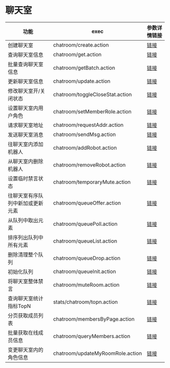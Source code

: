 # 聊天室

功能                            | exec                   | 参数详情链接
-------------------------------|------------------------|-------------------
创建聊天室                     | chatroom/create.action      | [链接](http://dev.netease.im/docs/product/IM即时通讯/服务端API文档/聊天室?#创建聊天室)
查询聊天室信息                  | chatroom/get.action      | [链接](http://dev.netease.im/docs/product/IM即时通讯/服务端API文档/聊天室?#查询聊天室信息)
批量查询聊天室信息                  | chatroom/getBatch.action      | [链接](http://dev.netease.im/docs/product/IM即时通讯/服务端API文档/聊天室?#批量查询聊天室信息)
更新聊天室信息                  | chatroom/update.action      | [链接](http://dev.netease.im/docs/product/IM即时通讯/服务端API文档/聊天室?#更新聊天室信息)
修改聊天室开/关闭状态                  | chatroom/toggleCloseStat.action      | [链接](http://dev.netease.im/docs/product/IM即时通讯/服务端API文档/聊天室?#修改聊天室开/关闭状态)
设置聊天室内用户角色                  | chatroom/setMemberRole.action      | [链接](http://dev.netease.im/docs/product/IM即时通讯/服务端API文档/聊天室?#设置聊天室内用户角色)
请求聊天室地址                  | chatroom/requestAddr.action      | [链接](http://dev.netease.im/docs/product/IM即时通讯/服务端API文档/聊天室?#请求聊天室地址)
发送聊天室消息                  | chatroom/sendMsg.action      | [链接](http://dev.netease.im/docs/product/IM即时通讯/服务端API文档/聊天室?#发送聊天室消息)
往聊天室内添加机器人             | chatroom/addRobot.action      | [链接](http://dev.netease.im/docs/product/IM即时通讯/服务端API文档/聊天室?#往聊天室内添加机器人)
从聊天室内删除机器人             | chatroom/removeRobot.action      | [链接](http://dev.netease.im/docs/product/IM即时通讯/服务端API文档/聊天室?#从聊天室内删除机器人)
设置临时禁言状态             | chatroom/temporaryMute.action      | [链接](http://dev.netease.im/docs/product/IM即时通讯/服务端API文档/聊天室?#设置临时禁言状态)
往聊天室有序队列中新加或更新元素 | chatroom/queueOffer.action      | [链接](http://dev.netease.im/docs/product/IM即时通讯/服务端API文档/聊天室?#往聊天室有序队列中新加或更新元素)
从队列中取出元素   | chatroom/queuePoll.action      | [链接](http://dev.netease.im/docs/product/IM即时通讯/服务端API文档/聊天室?#从队列中取出元素)
排序列出队列中所有元素   | chatroom/queueList.action      | [链接](http://dev.netease.im/docs/product/IM即时通讯/服务端API文档/聊天室?#排序列出队列中所有元素)
删除清理整个队列   | chatroom/queueDrop.action      | [链接](http://dev.netease.im/docs/product/IM即时通讯/服务端API文档/聊天室?#删除清理整个队列)
初始化队列   | chatroom/queueInit.action      | [链接](http://dev.netease.im/docs/product/IM即时通讯/服务端API文档/聊天室?#初始化队列)
将聊天室整体禁言   | chatroom/muteRoom.action      | [链接](http://dev.netease.im/docs/product/IM即时通讯/服务端API文档/聊天室?#将聊天室整体禁言)
查询聊天室统计指标TopN   | stats/chatroom/topn.action      | [链接](http://dev.netease.im/docs/product/IM即时通讯/服务端API文档/聊天室?#查询聊天室统计指标TopN)
分页获取成员列表   | chatroom/membersByPage.action      | [链接](http://dev.netease.im/docs/product/IM即时通讯/服务端API文档/聊天室?#分页获取成员列表)
批量获取在线成员信息   | chatroom/queryMembers.action      | [链接](http://dev.netease.im/docs/product/IM即时通讯/服务端API文档/聊天室?#批量获取在线成员信息)
变更聊天室内的角色信息   | chatroom/updateMyRoomRole.action      | [链接](http://dev.netease.im/docs/product/IM即时通讯/服务端API文档/聊天室?#变更聊天室内的角色信息)